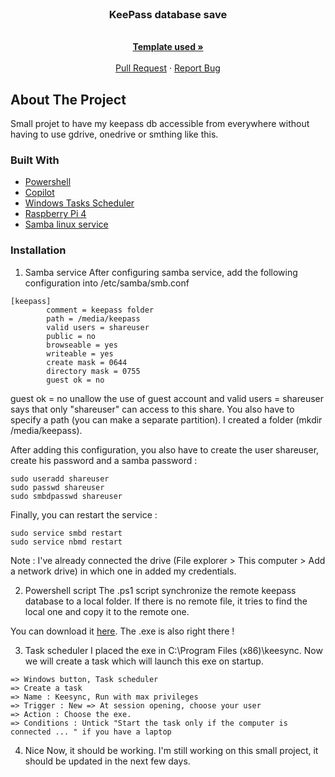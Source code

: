 <!-- PROJECT LOGO -->
<br />
  <h3 align="center">KeePass database save</h3>

  <p align="center">
    <br />
    <a href="https://github.com/othneildrew/Best-README-Template"><strong>Template used »</strong></a>
    <br />
    <br />
    <a href="https://github.com/Mahh0/KeepassSync/pulls">Pull Request</a>
    ·
    <a href="https://github.com/Mahh0/KeepassSync/issues">Report Bug</a>
  </p>
</div>


<!-- ABOUT THE PROJECT -->
## About The Project

Small projet to have my keepass db accessible from everywhere without having to use gdrive, onedrive or smthing like this.

### Built With

* [Powershell](https://docs.microsoft.com/fr-fr/powershell/)
* [Copilot](https://copilot.github.com/)
* [Windows Tasks Scheduler](https://docs.microsoft.com/fr-fr/windows/win32/taskschd/task-scheduler-start-page)
* [Raspberry Pi 4](https://www.raspberrypi.com/products/raspberry-pi-4-model-b/)
* [Samba linux service](https://doc.ubuntu-fr.org/samba)


### Installation
1. Samba service
After configuring samba service, add the following configuration into /etc/samba/smb.conf
```
[keepass]
        comment = keepass folder
        path = /media/keepass
        valid users = shareuser
        public = no
        browseable = yes
        writeable = yes
        create mask = 0644
        directory mask = 0755
        guest ok = no
```
guest ok = no unallow the use of guest account and valid users = shareuser says that only "shareuser" can access to this share. You also have to specify a path (you can make a separate partition). I created a folder (mkdir /media/keepass).

After adding this configuration, you also have to create the user shareuser, create his password and a samba password :
```
sudo useradd shareuser
sudo passwd shareuser
sudo smbdpasswd shareuser
```

Finally, you can restart the service :
```
sudo service smbd restart
sudo service nbmd restart
```

Note : I've already connected the drive (File explorer > This computer > Add a network drive) in which one in added my credentials.

2. Powershell script
The .ps1 script synchronize the remote keepass database to a local folder. If there is no remote file, it tries to find the local one and copy it to the remote one.

You can download it [here](https://github.com//Mahh0/KeepassSync/archive/refs/heads/main.zip). The .exe is also right there !

3. Task scheduler
I placed the exe in C:\Program Files (x86)\keesync. Now we will create a task which will launch this exe on startup.
```
=> Windows button, Task scheduler
=> Create a task
=> Name : Keesync, Run with max privileges
=> Trigger : New => At session opening, choose your user
=> Action : Choose the exe.
=> Conditions : Untick "Start the task only if the computer is connected ... " if you have a laptop
```

4. Nice
Now, it should be working. I'm still working on this small project, it should be updated in the next few days.

